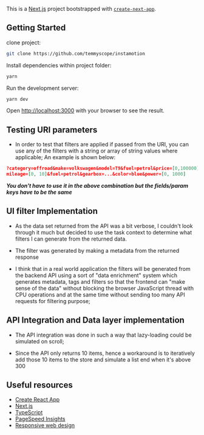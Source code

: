 This is a [Next.js](https://nextjs.org/) project bootstrapped with [`create-next-app`](https://github.com/vercel/next.js/tree/canary/packages/create-next-app).

## Getting Started

clone project:

```sh
git clone https://github.com/temmyscope/instamotion
```

Install dependencies within project folder:

```sh
yarn
```

Run the development server:

```bash
yarn dev
```

Open [http://localhost:3000](http://localhost:3000) with your browser to see the result.

## Testing URI parameters

- In order to test that filters are applied if passed from the URI, you can use any of the filters with a string or array of string values where applicable; An example is shown below:
```json
?category=offroad&make=volkswagen&model=T9&fuel=petrol&price=[0,100000]&reg_year=2020&
mileage=[0, 10]&fuel=petrol&gearbox=...&color=blue&power=[0, 1000]
```

***You don't have to use it in the above combination but the fields/param keys have to be the same***

## UI filter Implementation

- As the data set returned from the API was a bit verbose, I couldn't look through it much but decided to use the task context to determine what filters I can generate from the returned data.

- The filter was generated by making a metadata from the returned response 

- I think that in a real world application the filters will be generated from the backend API using a sort of "data enrichment" system which generates metadata, tags and filters so that the frontend can "make sense of the data" without blocking the browser JavaScript thread with CPU operations and at the same time without sending too many API requests for filtering purpose;


## API Integration and Data layer implementation

- The API integration was done in such a way that lazy-loading could be simulated on scroll;

- Since the API only returns 10 items, hence a workaround is to iteratively add those 10 items to the store and simulate a list end when it's above 300

## Useful resources
  - [Create React App](https://github.com/facebook/create-react-app)
  - [Next.js](https://nextjs.org/)
  - [TypeScript](https://www.typescriptlang.org/)
  - [PageSpeed Insights](https://developers.google.com/speed/pagespeed/insights/)
  - [Responsive web design](https://en.wikipedia.org/wiki/Responsive_web_design)